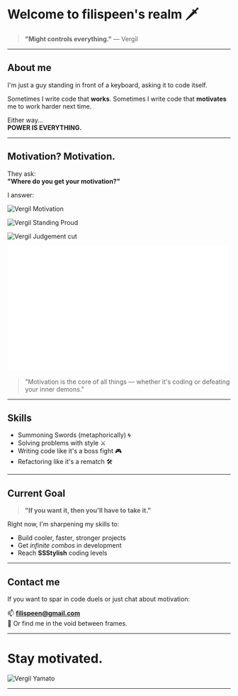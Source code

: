 # Welcome to filispeen's realm 🗡️

> **"Might controls everything."** — Vergil

---

## About me

I'm just a guy standing in front of a keyboard, asking it to code itself.

Sometimes I write code that **works**.
Sometimes I write code that **motivates** me to work harder next time.

Either way...  
**POWER IS EVERYTHING.**

---

## Motivation? Motivation.

They ask:  
**"Where do you get your motivation?"**

I answer:

![Vergil Motivation](https://i.imgur.com/CdvY2Q4_d.webp)

![Vergil Standing Proud](https://media.tenor.com/9lgyScqfCisAAAAi/miyabi-zzz.gif)

![Vergil Judgement cut](https://github.com/filispeen/filispeen/blob/main/vergil.gif)

![Dante Cool](https://github.com/filispeen/filispeen/blob/main/dante-dmc.gif)

> "Motivation is the core of all things — whether it's coding or defeating your inner demons."

---

## Skills

- Summoning Swords (metaphorically) 🌀
- Solving problems with style ⚔️
- Writing code like it's a boss fight 🎮
- Refactoring like it's a rematch 🛠️

---

## Current Goal

> **"If you want it, then you'll have to take it."**

Right now, I'm sharpening my skills to:

- Build cooler, faster, stronger projects
- Get *infinite combos* in development
- Reach **SSStylish** coding levels

---

## Contact me

If you want to spar in code duels or just chat about motivation:

📫 **filispeen@gmail.com**  
💬 Or find me in the void between frames.

---

# Stay motivated.

![Vergil Yamato](https://media1.tenor.com/m/BdwuWO4BTg8AAAAC/dmc-dmc5.gif)

---
